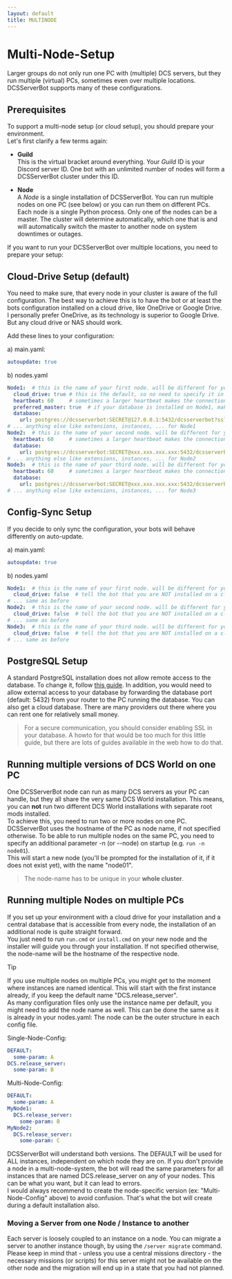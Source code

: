 ```yaml
---
layout: default
title: MULTINODE
---
```


# Multi-Node-Setup
Larger groups do not only run one PC with (multiple) DCS servers, but they run multiple (virtual) PCs, sometimes even 
over multiple locations. DCSServerBot supports many of these configurations.

## Prerequisites
To support a multi-node setup (or cloud setup), you should prepare your environment.<br>
Let's first clarify a few terms again:

- **Guild**<br>
This is the virtual bracket around everything. Your _Guild_ ID is your Discord server ID. One bot with an unlimited number 
of nodes will form a DCSServerBot cluster under this ID.

- **Node**<br>
A _Node_ is a single installation of DCSServerBot. You can run multiple nodes on one PC (see below) or you can run them
on different PCs. Each node is a single Python process. Only one of the nodes can be a master. The cluster will 
determine automatically, which one that is and will automatically switch the master to another node on system downtimes 
or outages.

If you want to run your DCSServerBot over multiple locations, you need to prepare your setup:

## Cloud-Drive Setup (default)
You need to make sure, that every node in your cluster is aware of the full configuration. The best way to achieve this
is to have the bot or at least the bots configuration installed on a cloud drive, like OneDrive or Google Drive. 
I personally prefer OneDrive, as its technology is superior to Google Drive. But any cloud drive or NAS should work.

Add these lines to your configuration:

a) main.yaml:
```yaml
autoupdate: true
```

b) nodes.yaml
```yaml
Node1:  # this is the name of your first node. will be different for you
  cloud_drive: true # this is the default, so no need to specify it in here, just for reference    
  heartbeat: 60     # sometimes a larger heartbeat makes the connection between the nodes more stable. I recommend using 60 here (default = 30)
  preferred_master: true  # if your database is installed on Node1, make it your preferred master node
  database:
    url: postgres://dcsserverbot:SECRET@127.0.0.1:5432/dcsserverbot?sslmode=prefer  # if your database is installed on Node1
# ... anything else like extensions, instances, ... for Node1
Node2:  # this is the name of your second node. will be different for you
  heartbeat: 60     # sometimes a larger heartbeat makes the connection between the nodes more stable. I recommend using 60 here (default = 30)
  database:
    url: postgres://dcsserverbot:SECRET@xxx.xxx.xxx.xxx:5432/dcsserverbot?sslmode=prefer  # replace xxx.xxx.xxx.xxx with the IP of Node1
# ... anything else like extensions, instances, ... for Node2
Node3:  # this is the name of your third node. will be different for you
  heartbeat: 60     # sometimes a larger heartbeat makes the connection between the nodes more stable. I recommend using 60 here (default = 30)
  database:
    url: postgres://dcsserverbot:SECRET@xxx.xxx.xxx.xxx:5432/dcsserverbot?sslmode=prefer  # replace xxx.xxx.xxx.xxx with the IP of Node1
# ... anything else like extensions, instances, ... for Node3
```

## Config-Sync Setup
If you decide to only sync the configuration, your bots will behave differently on auto-update.

a) main.yaml:
```yaml
autoupdate: true
```

b) nodes.yaml
```yaml
Node1:  # this is the name of your first node. will be different for you
  cloud_drive: false  # tell the bot that you are NOT installed on a cloud drive    
# ... same as before
Node2:  # this is the name of your second node. will be different for you
  cloud_drive: false  # tell the bot that you are NOT installed on a cloud drive    
# ... same as before
Node3:  # this is the name of your third node. will be different for you
  cloud_drive: false  # tell the bot that you are NOT installed on a cloud drive    
# ... same as before
```

## PostgreSQL Setup
A standard PostgreSQL installation does not allow remote access to the database. To change it, follow [this guide](https://blog.devart.com/configure-postgresql-to-allow-remote-connection.html).
In addition, you would need to allow external access to your database by forwarding the database port (default: 5432)
from your router to the PC running the database. You can also get a cloud database. There are many providers out there
where you can rent one for relatively small money.
> For a secure communication, you should consider enabling SSL in your database. A howto for that would be too much
> for this little guide, but there are lots of guides available in the web how to do that.

## Running multiple versions of DCS World on one PC
One DCSServerBot node can run as many DCS servers as your PC can handle, but they all share the very same DCS World 
installation. This means, you can **not** run two different DCS World installations with separate root mods installed.<br>
To achieve this, you need to run two or more nodes on one PC.<br>
DCSServerBot uses the hostname of the PC as node name, if not specified otherwise. To be able to run multiple nodes on
the same PC, you need to specify an additional parameter -n (or --node) on startup (e.g. `run -n node01`).<br>
This will start a new node (you'll be prompted for the installation of it, if it does not exist yet), with the name
"node01". 
> The node-name has to be unique in your **whole cluster**.

## Running multiple Nodes on multiple PCs
If you set up your environment with a cloud drive for your installation and a central database that is accessible from
every node, the installation of an additional node is quite straight forward.<br>
You just need to run `run.cmd` or `install.cmd` on your new node and the installer will guide you through your 
installation. If not specified otherwise, the node-name will be the hostname of the respective node.

> [!TIP]
> If you use multiple nodes on multiple PCs, you might get to the moment where instances are named identical. 
> This will start with the first instance already, if you keep the default name "DCS.release_server".<br>
> As many configuration files only use the instance name per default, you might need to add the node name as well.
> This can be done the same as it is already in your nodes.yaml: The node can be the outer structure in each config file.
> 
> Single-Node-Config:
> ```yaml
> DEFAULT:
>   some-param: A
> DCS.release_server:
>   some-param: B
> ```
> 
> Multi-Node-Config:
> ```yaml
> DEFAULT:
>   some-param: A
> MyNode1:
>   DCS.release_server:
>     some-param: B
> MyNode2:
>   DCS.release_server:
>     some-param: C
> ```
DCSServerBot will understand both versions. The DEFAULT will be used for ALL instances, independent on which node they 
are on. If you don't provide a node in a multi-node-system, the bot will read the same parameters for all instances 
that are named DCS.release_server on any of your nodes. This can be what you want, but it can lead to errors.<br>
I would always recommend to create the node-specific version (ex: "Multi-Node-Config" above) to avoid confusion. That's 
what the bot will create during a default installation also.

### Moving a Server from one Node / Instance to another
Each server is loosely coupled to an instance on a node. You can migrate a server to another instance though, by using
the `/server migrate` command. Please keep in mind that - unless you use a central missions directory - the necessary
missions (or scripts) for this server might not be available on the other node and the migration will end up in a state
that you had not planned.
